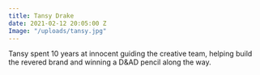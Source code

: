 ```yaml
---
title: Tansy Drake
date: 2021-02-12 20:05:00 Z
Image: "/uploads/tansy.jpg"
---
```


Tansy spent 10 years at innocent guiding the creative team, helping build the revered brand  and winning a D&AD pencil along the way.